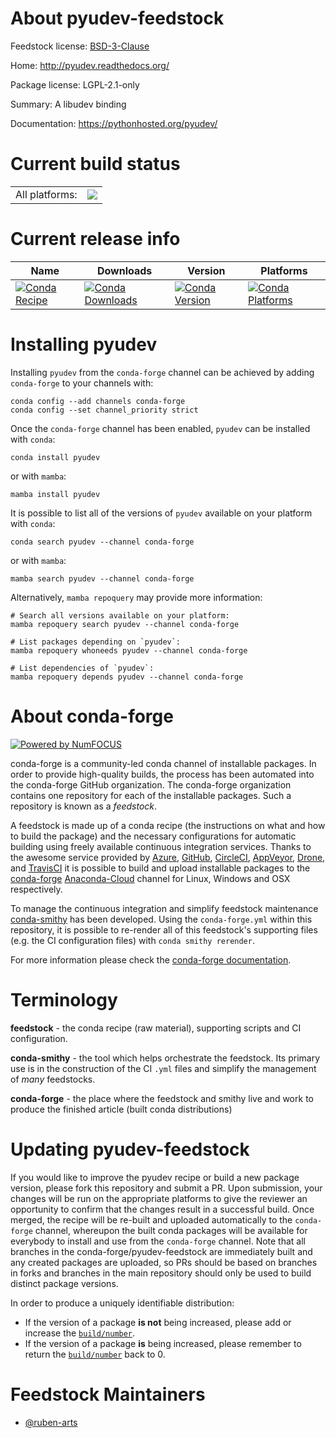 About pyudev-feedstock
======================

Feedstock license: [BSD-3-Clause](https://github.com/conda-forge/pyudev-feedstock/blob/main/LICENSE.txt)

Home: http://pyudev.readthedocs.org/

Package license: LGPL-2.1-only

Summary: A libudev binding

Documentation: https://pythonhosted.org/pyudev/

Current build status
====================


<table><tr><td>All platforms:</td>
    <td>
      <a href="https://dev.azure.com/conda-forge/feedstock-builds/_build/latest?definitionId=16225&branchName=main">
        <img src="https://dev.azure.com/conda-forge/feedstock-builds/_apis/build/status/pyudev-feedstock?branchName=main">
      </a>
    </td>
  </tr>
</table>

Current release info
====================

| Name | Downloads | Version | Platforms |
| --- | --- | --- | --- |
| [![Conda Recipe](https://img.shields.io/badge/recipe-pyudev-green.svg)](https://anaconda.org/conda-forge/pyudev) | [![Conda Downloads](https://img.shields.io/conda/dn/conda-forge/pyudev.svg)](https://anaconda.org/conda-forge/pyudev) | [![Conda Version](https://img.shields.io/conda/vn/conda-forge/pyudev.svg)](https://anaconda.org/conda-forge/pyudev) | [![Conda Platforms](https://img.shields.io/conda/pn/conda-forge/pyudev.svg)](https://anaconda.org/conda-forge/pyudev) |

Installing pyudev
=================

Installing `pyudev` from the `conda-forge` channel can be achieved by adding `conda-forge` to your channels with:

```
conda config --add channels conda-forge
conda config --set channel_priority strict
```

Once the `conda-forge` channel has been enabled, `pyudev` can be installed with `conda`:

```
conda install pyudev
```

or with `mamba`:

```
mamba install pyudev
```

It is possible to list all of the versions of `pyudev` available on your platform with `conda`:

```
conda search pyudev --channel conda-forge
```

or with `mamba`:

```
mamba search pyudev --channel conda-forge
```

Alternatively, `mamba repoquery` may provide more information:

```
# Search all versions available on your platform:
mamba repoquery search pyudev --channel conda-forge

# List packages depending on `pyudev`:
mamba repoquery whoneeds pyudev --channel conda-forge

# List dependencies of `pyudev`:
mamba repoquery depends pyudev --channel conda-forge
```


About conda-forge
=================

[![Powered by
NumFOCUS](https://img.shields.io/badge/powered%20by-NumFOCUS-orange.svg?style=flat&colorA=E1523D&colorB=007D8A)](https://numfocus.org)

conda-forge is a community-led conda channel of installable packages.
In order to provide high-quality builds, the process has been automated into the
conda-forge GitHub organization. The conda-forge organization contains one repository
for each of the installable packages. Such a repository is known as a *feedstock*.

A feedstock is made up of a conda recipe (the instructions on what and how to build
the package) and the necessary configurations for automatic building using freely
available continuous integration services. Thanks to the awesome service provided by
[Azure](https://azure.microsoft.com/en-us/services/devops/), [GitHub](https://github.com/),
[CircleCI](https://circleci.com/), [AppVeyor](https://www.appveyor.com/),
[Drone](https://cloud.drone.io/welcome), and [TravisCI](https://travis-ci.com/)
it is possible to build and upload installable packages to the
[conda-forge](https://anaconda.org/conda-forge) [Anaconda-Cloud](https://anaconda.org/)
channel for Linux, Windows and OSX respectively.

To manage the continuous integration and simplify feedstock maintenance
[conda-smithy](https://github.com/conda-forge/conda-smithy) has been developed.
Using the ``conda-forge.yml`` within this repository, it is possible to re-render all of
this feedstock's supporting files (e.g. the CI configuration files) with ``conda smithy rerender``.

For more information please check the [conda-forge documentation](https://conda-forge.org/docs/).

Terminology
===========

**feedstock** - the conda recipe (raw material), supporting scripts and CI configuration.

**conda-smithy** - the tool which helps orchestrate the feedstock.
                   Its primary use is in the construction of the CI ``.yml`` files
                   and simplify the management of *many* feedstocks.

**conda-forge** - the place where the feedstock and smithy live and work to
                  produce the finished article (built conda distributions)


Updating pyudev-feedstock
=========================

If you would like to improve the pyudev recipe or build a new
package version, please fork this repository and submit a PR. Upon submission,
your changes will be run on the appropriate platforms to give the reviewer an
opportunity to confirm that the changes result in a successful build. Once
merged, the recipe will be re-built and uploaded automatically to the
`conda-forge` channel, whereupon the built conda packages will be available for
everybody to install and use from the `conda-forge` channel.
Note that all branches in the conda-forge/pyudev-feedstock are
immediately built and any created packages are uploaded, so PRs should be based
on branches in forks and branches in the main repository should only be used to
build distinct package versions.

In order to produce a uniquely identifiable distribution:
 * If the version of a package **is not** being increased, please add or increase
   the [``build/number``](https://docs.conda.io/projects/conda-build/en/latest/resources/define-metadata.html#build-number-and-string).
 * If the version of a package **is** being increased, please remember to return
   the [``build/number``](https://docs.conda.io/projects/conda-build/en/latest/resources/define-metadata.html#build-number-and-string)
   back to 0.

Feedstock Maintainers
=====================

* [@ruben-arts](https://github.com/ruben-arts/)

